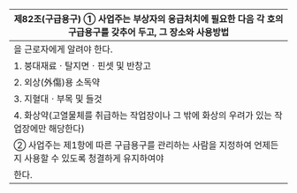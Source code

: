 | 제82조(구급용구) ① 사업주는 부상자의 응급처치에 필요한 다음 각 호의 구급용구를 갖추어 두고, 그 장소와 사용방법 |
| --- |
| 을 근로자에게  알려야 한다. |
| 1. 붕대재료ㆍ탈지면ㆍ핀셋 및 반창고 |
| 2. 외상(外傷)용 소독약 |
| 3. 지혈대ㆍ부목 및 들것 |
| 4. 화상약(고열물체를 취급하는 작업장이나 그 밖에 화상의 우려가 있는 작업장에만 해당한다) |
| ② 사업주는 제1항에 따른 구급용구를 관리하는 사람을 지정하여 언제든지 사용할 수 있도록 청결하게 유지하여야 |
| 한다. |